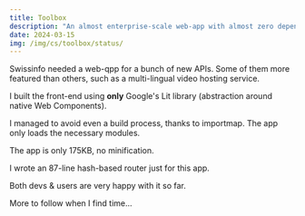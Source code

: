 ```yaml
---
title: Toolbox
description: "An almost enterprise-scale web-app with almost zero dependencies."
date: 2024-03-15
img: /img/cs/toolbox/status/
---
```

Swissinfo needed a web-qpp for a bunch of new APIs. Some of them more featured than others, such as a multi-lingual video hosting service.

I built the front-end using **only** Google's Lit library (abstraction around native Web Components).

I managed to avoid even a build process, thanks to importmap. The app only loads the necessary modules.

The app is only 175KB, no minification.

I wrote an 87-line hash-based router just for this app.

Both devs & users are very happy with it so far.

More to follow when I find time...